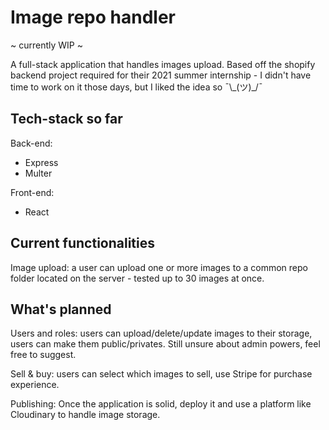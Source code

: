 # Image repo handler

~ currently WIP ~

A full-stack application that handles images upload. Based off the shopify backend project required for their 2021 summer internship - I didn't have time to work on it those days, but I liked the idea so ¯\\\_(ツ)\_/¯

## Tech-stack so far

Back-end:

- Express
- Multer

Front-end:

- React

## Current functionalities

Image upload: a user can upload one or more images to a common repo folder located on the server - tested up to 30 images at once.

## What's planned

Users and roles:
users can upload/delete/update images to their storage, users can make them public/privates. Still unsure about admin powers, feel free to suggest.

Sell & buy:
users can select which images to sell, use Stripe for purchase experience.

Publishing:
Once the application is solid, deploy it and use a platform like Cloudinary to handle image storage.
